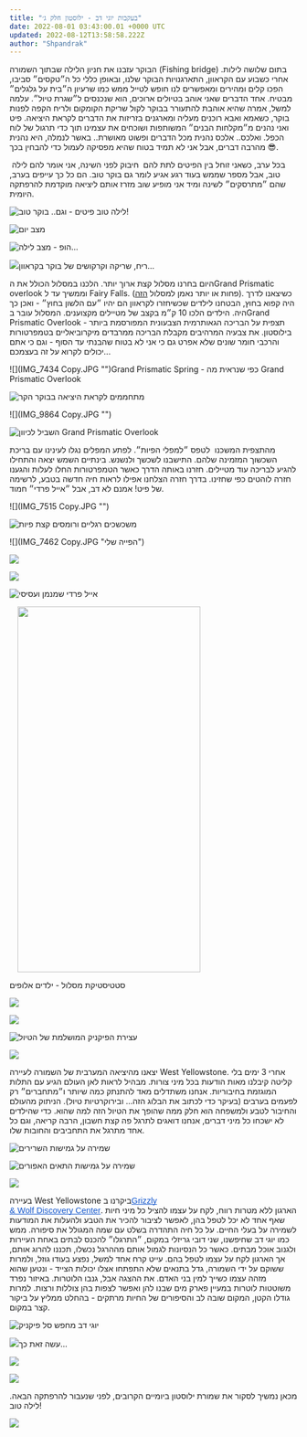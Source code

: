 ```yaml
---
title: "בעקבות יוגי דב - ילוסטון חלק ג׳"
date: 2022-08-01 03:43:00.01 +0000 UTC
updated: 2022-08-12T13:58:58.222Z
author: "Shpandrak"
---
```


הבוקר עזבנו את חניון הלילה שבתוך השמורה (Fishing bridge) בתום שלושה לילות. אחרי כשבוע עם הקראוון, התארגנויות הבוקר שלנו, ובאופן כללי כל ה״טקסים״ סביבו, הפכו קלים ומהירים ומאפשרים לנו חופש לטייל ממש כמו שרעיון ה״בית על גלגלים״ מבטיח. אחד הדברים שאני אוהב בטיולים ארוכים, הוא שנכנסים ל״שגרת טיול״. עלמה למשל, אמרה שהיא אוהבת להתעורר בבוקר לקול שריקת הקומקום ולריח הקפה לפנות בוקר, כשאמא ואבא רוכנים מעליה ומארגנים בזריזות את הדברים לקראת היציאה. פיט ואני נהנים מ״מקלחות הבנים״ המשותפות ושוכחים את עצמינו תוך כדי תרגול של לוח הכפל. ואלכס.. אלכס נהנית מכל הדברים ופשוט מאושרת.. באשר לנמלה, היא נהנית מהרבה דברים, אבל אני לא תמיד בטוח שהיא מפסיקה לעמול כדי להבחין בכך 😎.

 בכל ערב, כשאני זוחל בין הפיטים לתת להם  חיבוק לפני השינה, אני אומר להם לילה טוב, אבל מספר שממש בעוד רגע אגיע לומר גם בוקר טוב. הם כל כך עייפים בערב, שהם ״מתרסקים״ לשינה ומיד אני מופיע שוב מזרז אותם ליציאה מוקדמת להרפתקה היומית.

![](IMG_7428-HEIC.jpg "לילה טוב פיטים - וגם.. בוקר טוב!")

![](IMG_7660-HEIC.jpg "מצב יום")

![](IMG_7661-HEIC.jpg "הופ - מצב לילה...")

![](IMG_7867-HEIC.jpg "")ריח, שריקה וקרקושים של בוקר בקראוון...

היום בחרנו מסלול קצת ארוך יותר. הלכנו במסלול הכולל את הGrand Prismatic overlook וממשיך עד ל Fairy Falls. (פחות או יותר נאמן למסלול <a href="https://www.alltrails.com/explore/recording/grand-prismatic-overlook-and-fairy-falls-8452a95?u=m" target="_blank">הזה</a>). כשיצאנו לדרך היה קפוא בחוץ, הבטחנו לילדים שכשיחזרו לקראוון הם יהיו ״עם הלשון בחוץ״ - ואכן כך היה. הילדים הלכו 10 ק״מ בקצב של מטיילים מקצוענים. המסלול עובר בGrand Prismatic Overlook - תצפית על הבריכה הגאותרמית הצבעונית המפורסמת ביותר בילוסטון. את צבעיה המרהיבים מקבלת הבריכה ממרבדים מיקרוביאליים בטמפרטורות והרכבי חומר שונים שלא אפרט גם כי אני לא בטוח שהבנתי עד הסוף - וגם כי אתם יכולים לקרוא על זה בעצמכם...

![](IMG_7434 Copy.JPG "")Grand Prismatic Spring - כפי שנראית מה Grand Prismatic Overlook

![](IMG_7429-HEIC.jpg "מתחממים לקראת היציאה בבוקר הקר")

![](IMG_9864 Copy.JPG "")

![](IMG_7449-HEIC.jpg "השביל לכיוון Grand Prismatic Overlook")

מהתצפית המשכנו  לטפס ״למפלי הפיות״. לפתע המפלים נגלו לעינינו עם בריכת השכשוך המזמינה שלהם. התישבנו לשכשך ולנשנש. בינתיים השמש יצאה והתחילו להגיע לבריכה עוד מטיילים. חזרנו באותה הדרך כאשר הטמפרטורות החלו לעלות והגענו חזרה לוהטים כפי שחזינו. בדרך חזרה הצלחנו אפילו לראות חיה חדשה בטבע, לרשימה של פיט! אמנם לא דב, אבל ״אייל פרדי״ חמוד. 

![](IMG_7515 Copy.JPG "")

![](IMG_7484-HEIC.jpg "משכשכים רגליים ורומסים קצת פיות")

![](IMG_7462 Copy.JPG "הפייה שלי")

![](IMG_7452-HEIC.jpg "")

![](IMG_7508-HEIC.jpg "")

![](IMG_9901-HEIC.jpg "אייל פרדי שמנמן ועסיסי")

<a href="https://blogger.googleusercontent.com/img/a/AVvXsEhRRKPDs1uPbA6V2g2reTW3rIGJOat4vM5GCJMr4EVc2u-USK9slqxJn01wn-nH4weKI1EnZtpYJTnYsRo3-rMtUCPCrL5Zkm2CYAQU6XBakthfkca3EoNOx7Ptl9r_iatUC1cvu8t_nvdQb98M1UEPhBl0fbJm1ZAkjo9CASaWsDEJQHNe2hLdRBjVFg" style="margin-left: 1em; margin-right: 1em;"><img data-original-height="1024" data-original-width="512" height="640" src="https://blogger.googleusercontent.com/img/a/AVvXsEhRRKPDs1uPbA6V2g2reTW3rIGJOat4vM5GCJMr4EVc2u-USK9slqxJn01wn-nH4weKI1EnZtpYJTnYsRo3-rMtUCPCrL5Zkm2CYAQU6XBakthfkca3EoNOx7Ptl9r_iatUC1cvu8t_nvdQb98M1UEPhBl0fbJm1ZAkjo9CASaWsDEJQHNe2hLdRBjVFg=w320-h640" width="320"/></a>

סטטיסטיקת מסלול - ילדים אלופים

![](IMG_7586-HEIC.jpg "")

![](IMG_7606-HEIC.jpg "")

![](IMG_7616-HEIC.jpg "עצירת הפיקניק המושלמת של הטיול")

![](IMG_7568-HEIC.jpg "")

יצאנו מהיציאה המערבית של השמורה לעיירה West Yellowstone. אחרי 3 ימים בלי קליטה קיבלנו מאות הודעות בכל מיני צורות. מבהיל לראות לאן העולם הגיע עם התלות המוגזמת בחיבוריות. אנחנו משתדלים מאד להתנתק כמה שיותר ו״מתחברים״ רק לפעמים בערבים (בעיקר כדי לכתוב את הבלוג הזה... ובירוקרטיות טיול). הניתוק מהעולם והחיבור לטבע ולמשפחה הוא חלק ממה שהופך את הטיול הזה למה שהוא. כדי שהילדים לא ישכחו כל מיני דברים, אנחנו דואגים לתרגל פה קצת חשבון, הרבה קריאה, וגם כל אחד מתרגל את התחביבים והחובות שלו.

![](IMG_7177-HEIC.jpg "שמירה על גמישות השרירים")

![](IMG_7648-HEIC.jpg "שמירה על גמישות התאים האפורים")

![](IMG_7652-HEIC.jpg "")

בעיירה West Yellowstone ביקרנו ב<a href="https://goo.gl/maps/XKL79nUHdVeMb3Ph6" style="text-decoration-line: none;"><span data-rich-links="{&#34;fple-t&#34;:&#34;Grizzly &amp; Wolf Discovery Center&#34;,&#34;fple-u&#34;:&#34;https://goo.gl/maps/XKL79nUHdVeMb3Ph6&#34;,&#34;fple-mt&#34;:null,&#34;type&#34;:&#34;first-party-link&#34;}" style="color: #1155cc; font-family: Arial; font-size: 11pt; font-variant-east-asian: normal; font-variant-numeric: normal; text-decoration-line: underline; text-decoration-skip-ink: none; vertical-align: baseline; white-space: pre-wrap;">Grizzly &amp; Wolf Discovery Center</span></a>. הארגון ללא מטרות רווח, לקח על עצמו להציל כל מיני חיות שאף אחד לא יכל לטפל בהן, לאפשר לציבור להכיר את הטבע ולהעלות את המודעות לשמירה על בעלי החיים. על כל חיה התהדרה בשלט עם שמה המגולל את סיפורה. ממש כמו יוגי דב שחיפשנו, שני דובי גריזלי במקום, ״התרגלו״ להכנס לבתים באחת העיירות ולגנוב אוכל מבתים. כאשר כל הנסיונות לגמול אותם מההרגל נכשלו, תכננו להרוג אותם, אך הארגון לקח על עצמו לטפל בהם. עייט קרח אחד למשל, נפצע בעודו גוזל, ולמרות ששוקם על ידי השמורה, גדל בתנאים שלא התפתחו אצלו יכולות הצייד - ונטען שהוא מזהה עצמו כשייך למין בני האדם. את ההצגה אבל, גנבו הלוטרות. באיזור נפרד משוטטות לוטרות במעיין פארק מים שבנו להן ואפשר לצפות בהן צוללות ורצות. למרות גודלו הקטן, המקום שובה לב והסיפורים של החיות מרתקים - בהחלט ממליץ על ביקור קצר במקום.

![](IMG_7633-HEIC.jpg "יוגי דב מחפש סל פיקניק")

![]( "")עשה זאת כך...

![](IMG_7640-HEIC.jpg "")

![](IMG_9936-HEIC.jpg "")

מכאן נמשיך לסקור את שמורת ילוסטון ביומיים הקרובים, לפני שנעבור להרפתקה הבאה. לילה טוב!

![](IMG_7657-HEIC.jpg "")
